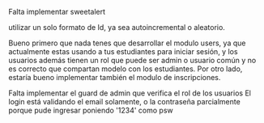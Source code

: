Falta implementar sweetalert


utilizar un solo formato de Id, ya sea autoincremental o aleatorio.



Bueno primero que nada tenes que desarrollar el modulo users, ya que actualmente estas usando a tus estudiantes para iniciar sesión, y los usuarios además tienen un rol que puede ser admin o usuario común y no es correcto que compartan modelo con los estudiantes.
Por otro lado, estaría bueno implementar también el modulo de inscripciones.


Falta implementar el guard de admin que verifica el rol de los usuarios
El login está validando el email solamente, o la contraseña parcialmente porque pude ingresar poniendo '1234' como psw
